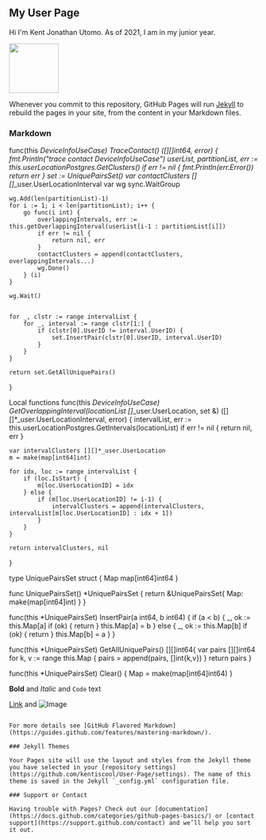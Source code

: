 ## My User Page

Hi I'm Kent Jonathan Utomo. As of 2021, I am in my junior year. 

<img src="https://www.kencanapp.com/_next/image?url=%2Fprofile%2Fkent.jpg&w=1920&q=75" width="100" height="100">

Whenever you commit to this repository, GitHub Pages will run [Jekyll](https://jekyllrb.com/) to rebuild the pages in your site, from the content in your Markdown files.

### Markdown

func(this *DeviceInfoUseCase) TraceContact() ([][]int64, error) {
	fmt.Println("trace contact DeviceInfoUseCase")
	userList, partitionList, err := this.userLocationPostgres.GetClusters()
	if err != nil {
		fmt.Println(err.Error())
		return err
	}
	set := UniquePairsSet()
	var contactClusters [][]*_user.UserLocationInterval
	var wg sync.WaitGroup

	wg.Add(len(partitionList)-1)
	for i := 1; i < len(partitionList); i++ {
		go func(i int) {
			overlappingIntervals, err := this.getOverlappingInterval(userList[i-1 : partitionList[i]])
			if err != nil {
				return nil, err
			}
			contactClusters = append(contactClusters, overlappingIntervals...)
			wg.Done()
		} (i)
	}

	wg.Wait()

	
	for _, clstr := range intervalList {
		for _, interval := range clstr[1:] {
			if (clstr[0].UserID != interval.UserID) {
				set.InsertPair(clstr[0].UserID, interval.UserID)
			}
		}
	}
	
	return set.GetAllUniquePairs()
}

Local functions
func(this *DeviceInfoUseCase) GetOverlappingInterval(locationList []*_user.UserLocation, set &) ([][]*_user.UserLocationInterval, error) {
	intervalList, err := this.userLocationPostgres.GetIntervals(locationList)
	if err != nil {
		return nil, err
	}

	var intervalClusters [][]*_user.UserLocation
	m = make(map[int64]int)

	for idx, loc := range intervalList {
		if (loc.IsStart) {
			m[loc.UserLocationID] = idx
		} else {
			if (m[loc.UserLocationID] != i-1) {
				intervalClusters = append(intervalClusters, intervalList[m[loc.UserLocationID] : idx + 1])
			}
		}
	}

	return intervalClusters, nil
}

type UniquePairsSet struct {
	Map map[int64]int64
}

func UniquePairsSet() *UniquePairsSet {
	return &UniquePairsSet{
		Map: make(map[int64]int)
	}
}

func(this *UniquePairsSet) InsertPair(a int64, b int64) {
	if (a < b) {
		_, ok := this.Map[a]
		if (ok) {
			return 
		}
		this.Map[a] = b
	} else {
		_, ok := this.Map[b]
		if (ok) {
			return
		} 
		this.Map[b] = a
	}
}

func(this *UniquePairsSet) GetAllUniquePairs() [][]int64{
	var pairs [][]int64
	for k, v := range this.Map {
		pairs = append(pairs, []int{k,v})
	}
	return pairs
}

func(this *UniquePairsSet) Clear() {
	Map = make(map[int64]int64)
}

**Bold** and _Italic_ and `Code` text

[Link](url) and ![Image](src)
```

For more details see [GitHub Flavored Markdown](https://guides.github.com/features/mastering-markdown/).

### Jekyll Themes

Your Pages site will use the layout and styles from the Jekyll theme you have selected in your [repository settings](https://github.com/kentiscool/User-Page/settings). The name of this theme is saved in the Jekyll `_config.yml` configuration file.

### Support or Contact

Having trouble with Pages? Check out our [documentation](https://docs.github.com/categories/github-pages-basics/) or [contact support](https://support.github.com/contact) and we’ll help you sort it out.
